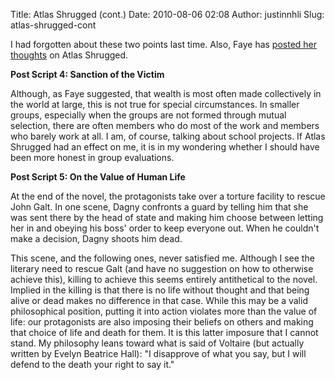 Title: Atlas Shrugged (cont.)
Date: 2010-08-06 02:08
Author: justinnhli
Slug: atlas-shrugged-cont

I had forgotten about these two points last time. Also, Faye has [posted
her
thoughts](http://fayezor.blogspot.com/2010/08/reflections-on-atlas-shrugged.html)
on Atlas Shrugged.

**Post Script 4: Sanction of the Victim**

Although, as Faye suggested, that wealth is most often made collectively
in the world at large, this is not true for special circumstances. In
smaller groups, especially when the groups are not formed through mutual
selection, there are often members who do most of the work and members
who barely work at all. I am, of course, talking about school projects.
If Atlas Shrugged had an effect on me, it is in my wondering whether I
should have been more honest in group evaluations.

**Post Script 5: On the Value of Human Life**

At the end of the novel, the protagonists take over a torture facility
to rescue John Galt. In one scene, Dagny confronts a guard by telling
him that she was sent there by the head of state and making him choose
between letting her in and obeying his boss' order to keep everyone out.
When he couldn't make a decision, Dagny shoots him dead.

This scene, and the following ones, never satisfied me. Although I see
the literary need to rescue Galt (and have no suggestion on how to
otherwise achieve this), killing to achieve this seems entirely
antithetical to the novel. Implied in the killing is that there is no
life without thought and that being alive or dead makes no difference in
that case. While this may be a valid philosophical position, putting it
into action violates more than the value of life: our protagonists are
also imposing their beliefs on others and making that choice of life and
death for them. It is this latter imposure that I cannot stand. My
philosophy leans toward what is said of Voltaire (but actually written
by Evelyn Beatrice Hall): "I disapprove of what you say, but I will
defend to the death your right to say it."


